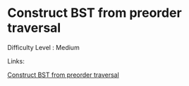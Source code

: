 # Construct BST from preorder traversal

Difficulty Level : Medium

Links:

[Construct BST from preorder traversal](https://leetcode.com/problems/construct-binary-search-tree-from-preorder-traversal/description/)